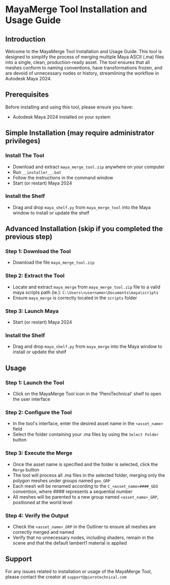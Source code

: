 # MayaMerge Tool Installation and Usage Guide

## Introduction

Welcome to the MayaMerge Tool Installation and Usage Guide. This tool
is designed to simplify the process of merging
multiple Maya ASCII (.ma) files into a single, clean, production-ready
asset. The tool ensures that all meshes conform to naming conventions,
have transformations frozen, and are devoid of unnecessary nodes or
history, streamlining the workflow in Autodesk Maya 2024.

## Prerequisites

Before installing and using this tool, please ensure you have:

- Autodesk Maya 2024 installed on your system

## Simple Installation (may require administrator privileges)

### Install The Tool

- Download and extract `maya_merge_tool.zip` anywhere on your computer
- Run `__installer__.bat`
- Follow the instructions in the command window
- Start (or restart) Maya 2024

### Install the Shelf

- Drag and drop `maya_shelf.py` from `maya_merge_tool` into the
  Maya window to install or update the shelf

## Advanced Installation (skip if you completed the previous step)

### Step 1: Download the Tool

- Download the file `maya_merge_tool.zip`

### Step 2: Extract the Tool

- Locate and extract `maya_merge` from `maya_merge_tool.zip` file
  to a valid maya scripts path (ie.):
  `C:\Users\<username>\Documents\maya\scripts`
- Ensure `maya_merge` is correctly located in the `scripts` folder

### Step 3: Launch Maya

- Start (or restart) Maya 2024

### Install the Shelf

- Drag and drop `maya_shelf.py` from `maya_merge` into the
  Maya window to install or update the shelf

## Usage

### Step 1: Launch the Tool

- Click on the MayaMerge Tool icon in the 'PieroTechnical' shelf to
  open the user interface

### Step 2: Configure the Tool

- In the tool's interface, enter the desired asset name in the
  `<asset_name>` field
- Select the folder containing your .ma files by using the
  `Select Folder` button

### Step 3: Execute the Merge

- Once the asset name is specified and the folder is selected, click the
  `Merge` button
- The tool will process all .ma files in the selected folder, merging
  only the polygon meshes under groups named `geo_GRP`
- Each mesh will be renamed according to the `C_<asset_name>####_GEO`
  convention, where #### represents a sequential number
- All meshes will be parented to a new group named `<asset_name>_GRP`,
  positioned at the world level

### Step 4: Verify the Output

- Check the `<asset_name>_GRP` in the Outliner to ensure all meshes are
  correctly merged and named
- Verify that no unnecessary nodes, including shaders, remain in the
  scene and that the default lambert1 material is applied

## Support

For any issues related to installation or usage of the MayaMerge Tool,
please contact the creator at `support@pierotechnical.com`
